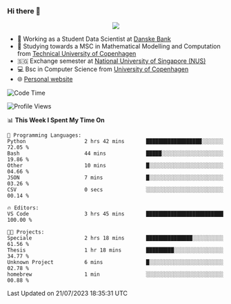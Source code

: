 ### Hi there 👋

<p align="center">
  <img src="https://media4.giphy.com/media/3ohzdKy5Z8TChSDuiA/giphy.gif?cid=ecf05e47r69cojk56gup9q8mep9liy48s94dn2uxsfh6fv39&rid=giphy.gif&ct=g" />
</p>

* 🏦 Working as a Student Data Scientist at [Danske Bank](https://danskebank.dk)
* 🧮 Studying towards a MSC in Mathematical Modelling and Computation from [Technical University of Copenhagen](https://www.dtu.dk)
* 🇸🇬 Exchange semester at [National University of Singapore (NUS)](https://www.nus.edu.sg)
* 💻 Bsc in Computer Science from [University of Copenhagen](https://www.ku.dk/english/)
* 🌐 [Personal website](https://fiskehandleren.github.io/carl-website/) 

<!--START_SECTION:waka-->
![Code Time](http://img.shields.io/badge/Code%20Time-402%20hrs%2048%20mins-blue)

![Profile Views](http://img.shields.io/badge/Profile%20Views-0-blue)

📊 **This Week I Spent My Time On** 

```text
💬 Programming Languages: 
Python                   2 hrs 42 mins       ██████████████████░░░░░░░   72.05 % 
Bash                     44 mins             █████░░░░░░░░░░░░░░░░░░░░   19.86 % 
Other                    10 mins             █░░░░░░░░░░░░░░░░░░░░░░░░   04.66 % 
JSON                     7 mins              █░░░░░░░░░░░░░░░░░░░░░░░░   03.26 % 
CSV                      0 secs              ░░░░░░░░░░░░░░░░░░░░░░░░░   00.14 % 

🔥 Editors: 
VS Code                  3 hrs 45 mins       █████████████████████████   100.00 % 

🐱‍💻 Projects: 
Speciale                 2 hrs 18 mins       ███████████████░░░░░░░░░░   61.56 % 
Thesis                   1 hr 18 mins        █████████░░░░░░░░░░░░░░░░   34.77 % 
Unknown Project          6 mins              █░░░░░░░░░░░░░░░░░░░░░░░░   02.78 % 
homebrew                 1 min               ░░░░░░░░░░░░░░░░░░░░░░░░░   00.88 % 
```


 Last Updated on 21/07/2023 18:35:31 UTC
<!--END_SECTION:waka-->
